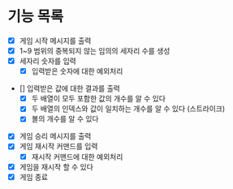 # 기능 목록

- [x] 게임 시작 메시지를 출력
- [x] 1~9 범위의 중복되지 않는 임의의 세자리 수를 생성
- [x] 세자리 숫자를 입력
  - [x] 입력받은 숫자에 대한 예외처리
- [] 입력받은 값에 대한 결과를 출력
  - [x] 두 배열이 모두 포함한 값의 개수를 알 수 있다
  - [x] 두 배열의 인덱스와 값이 일치하는 개수를 알 수 있다 (스트라이크)
  - [x] 볼의 개수를 알 수 있다
- [x] 게임 승리 메시지를 출력
- [x] 게임 재시작 커맨드를 입력
  - [x] 재시작 커맨드에 대한 예외처리
- [x] 게임을 재시작 할 수 있다
- [x] 게임 종료
